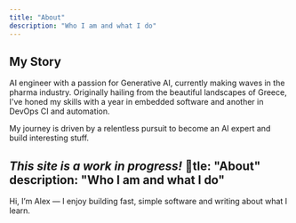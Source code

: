 ```yaml
---
title: "About"
description: "Who I am and what I do"
---
```


## My Story

AI engineer with a passion for Generative AI, currently making waves in the pharma industry. Originally hailing from the beautiful landscapes of Greece, I've honed my skills with a year in embedded software and another in DevOps CI and automation.

My journey is driven by a relentless pursuit to become an AI expert and build interesting stuff.

*This site is a work in progress!* 🚀tle: "About"
description: "Who I am and what I do"
---

Hi, I’m Alex — I enjoy building fast, simple software and writing about what I learn.
